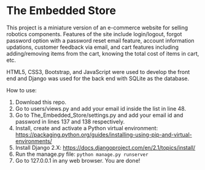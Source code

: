 # The Embedded Store #

This project is a miniature version of an e-commerce website for selling robotics components. Features of the site include login/logout, forgot password option with a password reset email feature, account information updations, customer feedback via email, and cart features including adding/removing items from the cart, knowing the total cost of items in cart, etc. <br/>

HTML5, CSS3, Bootstrap, and JavaScript were used to develop the front end and Django was used for the back end with SQLite as the database.<br/>

How to use: <br/>
1) Download this repo. <br/>
2) Go to users/views.py and add your email id inside the list in line 48. <br/>
3) Go to The_Embedded_Store/settings.py and add your email id and password in lines 137 and 138 respectively. <br/>
4) Install, create and activate a Python virtual environment: https://packaging.python.org/guides/installing-using-pip-and-virtual-environments/ <br/>
4) Install Django 2.X: https://docs.djangoproject.com/en/2.1/topics/install/ <br/>
5) Run the manage.py file: ```python manage.py runserver``` <br/>
4) Go to 127.0.0.1 in any web browser. You are done! <br/>


